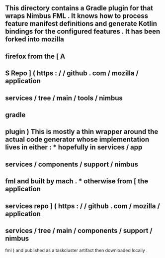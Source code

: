This
directory
contains
a
Gradle
plugin
for
that
wraps
Nimbus
FML
.
It
knows
how
to
process
feature
manifest
definitions
and
generate
Kotlin
bindings
for
the
configured
features
.
It
has
been
forked
into
mozilla
-
firefox
from
the
[
A
-
S
Repo
]
(
https
:
/
/
github
.
com
/
mozilla
/
application
-
services
/
tree
/
main
/
tools
/
nimbus
-
gradle
-
plugin
)
This
is
mostly
a
thin
wrapper
around
the
actual
code
generator
whose
implementation
lives
in
either
:
*
hopefully
in
services
/
app
-
services
/
components
/
support
/
nimbus
-
fml
and
built
by
mach
.
*
otherwise
from
[
the
application
-
services
repo
]
(
https
:
/
/
github
.
com
/
mozilla
/
application
-
services
/
tree
/
main
/
components
/
support
/
nimbus
-
fml
)
and
published
as
a
taskcluster
artifact
then
downloaded
locally
.
